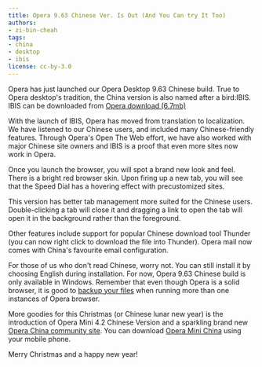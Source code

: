 ```yaml
---
title: Opera 9.63 Chinese Ver. Is Out (And You Can try It Too)
authors:
- zi-bin-cheah
tags:
- china
- desktop
- ibis
license: cc-by-3.0
---
```


<p>
Opera has just launched our Opera Desktop 9.63 Chinese build. True to Opera desktop&#39;s tradition, the China version is also named after a bird:IBIS. IBIS can be downloaded from <a href="https://www.opera.com/download/get.pl?id=31945">Opera download (6.7mb)</a>
</p>
<p>
With the launch of IBIS, Opera has moved from translation to localization. We have listened to our Chinese users, and included many Chinese-friendly features. Through Opera&#39;s Open The Web effort, we have also worked with major Chinese site owners and IBIS is a proof that even more sites now work in Opera.
</p>
<p>
Once you launch the browser, you will spot a brand new look and feel. There is a bright red browser skin. Upon firing up a new tab, you will see that the Speed Dial has a hovering effect with precustomized sites.
</p>
<p>
This version has better tab management more suited for the Chinese users. Double-clicking a tab will close it and dragging a link to open the tab will open it in the background rather than the foreground.
</p>
<p>
Other features include support for popular Chinese download tool Thunder (you can now right click to download the file into Thunder). Opera mail now comes with China&#39;s favourite email configuration.
</p>
<p>
For those of us who don&#39;t read Chinese, worry not. You can still install it by choosing English during installation.
For now, Opera 9.63 Chinese build is only available in Windows. Remember that even though Opera is a solid browser, it is good to <a href="https://www.opera.com/support/kb/view/313/">backup your files</a> when running more than one instances of Opera browser.
</p>
<p>
More goodies for this Christmas (or Chinese lunar new year) is the introduction of Opera Mini 4.2 Chinese Version and a sparkling brand new <a href="http://www.operachina.com">Opera China community site</a>. You can download <a href="http://mini.opera.com/cn">Opera Mini China</a> using your mobile phone.
</p>
<p>
Merry Christmas and a happy new year!
</p>
